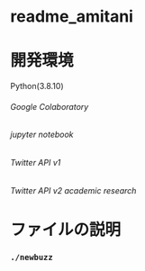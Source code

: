 # readme_amitani
# 開発環境
Python(3.8.10)
###### Google Colaboratory
###### jupyter notebook
###### Twitter API v1
###### Twitter API v2 academic research
# ファイルの説明
###  `./newbuzz` 
